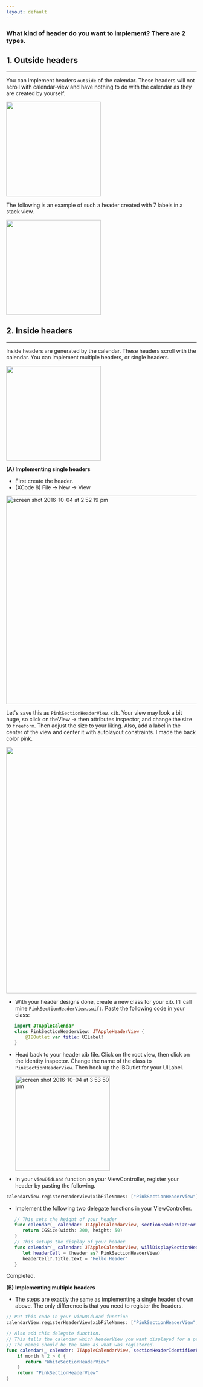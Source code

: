 ```yaml
---
layout: default
---
```


### What kind of header do you want to implement? There are 2 types.

## 1. Outside headers
___

You can implement headers `outside` of the calendar. These headers will not scroll with calendar-view and have nothing to do with the calendar as they are created by yourself.

<img width="250" src="https://cloud.githubusercontent.com/assets/2439146/19091493/bb69bf4e-8a37-11e6-9af7-4790c3c45451.png">

The following is an example of such a header created with 7 labels in a stack view.


<img src="https://cloud.githubusercontent.com/assets/2439146/19091368/324df7b6-8a37-11e6-8946-52ba7b1276b0.gif" height="250" width="250">

## 2. Inside headers
___

Inside headers are generated by the calendar. These headers scroll with the calendar. You can implement multiple headers, or single headers.

<img src="https://cloud.githubusercontent.com/assets/2439146/19060490/904238a4-899d-11e6-8c11-36a9fa0991cd.gif" height="250" width="250">

**(A) Implementing single headers**

 * First create the header.
 * (XCode 8) File -> New -> View

 <img width="550" alt="screen shot 2016-10-04 at 2 52 19 pm" src="https://cloud.githubusercontent.com/assets/2439146/19093972/6f6eeda2-8a42-11e6-8f78-7f8f45dbfe7b.png">
 
 Let's save this as `PinkSectionHeaderView.xib`. Your view may look a bit huge, so click on theView -> then attributes inspector, and change the size to `freeform`. Then adjust the size to your liking.  Also, add a label in the center of the view and center it with autolayout constraints. I made the back color pink.
 
 <img width="650" src="https://cloud.githubusercontent.com/assets/2439146/19095797/ebff1324-8a4c-11e6-8f8a-252b08abcf3b.png">


* With your header designs done, create a new class for your xib. I'll call mine `PinkSectionHeaderView.swift`. Paste the following code in your class:

```swift
   import JTAppleCalendar
   class PinkSectionHeaderView: JTAppleHeaderView {
       @IBOutlet var title: UILabel!
   }
```

* Head back to your header xib file. Click on the root view, then click on the identity inspector. Change the name of the class to `PinkSectionHeaderView`. Then hook up the IBOutlet for your UILabel.

   <img width="250" alt="screen shot 2016-10-04 at 3 53 50 pm" src="https://cloud.githubusercontent.com/assets/2439146/19095599/7c95f102-8a4b-11e6-9410-2c78d7187214.png">

* In your `viewDidLoad` function on your ViewController, register your header by pasting the following.

```swift
calendarView.registerHeaderView(xibFileNames: ["PinkSectionHeaderView"]).
```

* Implement the following two delegate functions in your ViewController.

```swift
   // This sets the height of your header
   func calendar(_ calendar: JTAppleCalendarView, sectionHeaderSizeFor range: (start: Date, end: Date), belongingTo month: Int) -> CGSize {
      return CGSize(width: 200, height: 50)
   }
   // This setups the display of your header
   func calendar(_ calendar: JTAppleCalendarView, willDisplaySectionHeader header: JTAppleHeaderView, range: (start: Date, end: Date), identifier: String) {
      let headerCell = (header as? PinkSectionHeaderView)
      headerCell?.title.text = "Hello Header"
   }
``` 
   Completed.

**(B) Implementing multiple headers**

* The steps are exactly the same as implementing a single header shown above. The only difference is that you need to register the headers.

```swift
// Put this code in your viewDidLoad function
calendarView.registerHeaderView(xibFileNames: ["PinkSectionHeaderView", "WhiteSectionHeaderView"])

// Also add this delegate function.
// This tells the calendar which headerView you want displayed for a particular date.  
// The names should be the same as what was registered.
func calendar(_ calendar: JTAppleCalendarView, sectionHeaderIdentifierFor range: (start: Date, end: Date), belongingTo month: Int) -> String {
    if month % 2 > 0 {
       return "WhiteSectionHeaderView"
    }
    return "PinkSectionHeaderView"
}
```
